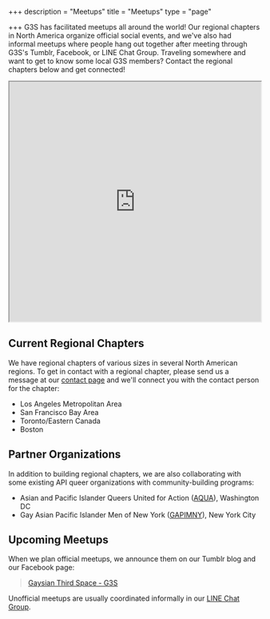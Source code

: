 +++
description = "Meetups"
title = "Meetups"
type = "page"

+++
G3S has facilitated meetups all around the world! Our regional chapters in North America organize official social events, and we've also had informal meetups where people hang out together after meeting through G3S's Tumblr, Facebook, or LINE Chat Group. Traveling somewhere and want to get to know some local G3S members? Contact the regional chapters below and get connected!

<iframe src="https://www.google.com/maps/d/u/0/embed?mid=11zYeY6ifzc83GjO98WY355jNeSc" width="100%" height="480"></iframe>

## Current Regional Chapters

We have regional chapters of various sizes in several North American regions. To get in contact with a regional chapter, please send us a message at our [contact page](/contact/) and we'll connect you with the contact person for the chapter:

- Los Angeles Metropolitan Area
- San Francisco Bay Area
- Toronto/Eastern Canada
- Boston

## Partner Organizations

In addition to building regional chapters, we are also collaborating with some existing API queer organizations with community-building programs:

- Asian and Pacific Islander Queers United for Action ([AQUA](http://www.aquadc.us)), Washington DC
- Gay Asian Pacific Islander Men of New York ([GAPIMNY](http://gapimny.org)), New York City

## Upcoming Meetups

When we plan official meetups, we announce them on our Tumblr blog and our Facebook page:

<div id="fb-root"></div>
<script>(function(d, s, id) {
  var js, fjs = d.getElementsByTagName(s)[0];
  if (d.getElementById(id)) return;
  js = d.createElement(s); js.id = id;
  js.src = "//connect.facebook.net/en_US/sdk.js#xfbml=1&version=v2.10";
  fjs.parentNode.insertBefore(js, fjs);
}(document, 'script', 'facebook-jssdk'));</script>

<div class="fb-page" data-href="https://www.facebook.com/gaysianthirdspace/" data-tabs="events" data-width="500" data-height="500" data-small-header="true" data-adapt-container-width="true" data-hide-cover="true" data-show-facepile="false"><blockquote cite="https://www.facebook.com/gaysianthirdspace/" class="fb-xfbml-parse-ignore"><a href="https://www.facebook.com/gaysianthirdspace/">Gaysian Third Space - G3S</a></blockquote></div>

Unofficial meetups are usually coordinated informally in our [LINE Chat Group](/programs/#linechat).
